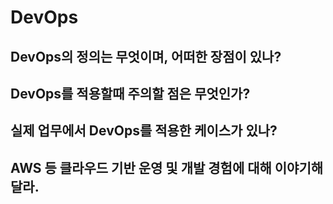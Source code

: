 # DevOps

## DevOps의 정의는 무엇이며, 어떠한 장점이 있나?

## DevOps를 적용할때 주의할 점은 무엇인가?

## 실제 업무에서 DevOps를 적용한 케이스가 있나?

## AWS 등 클라우드 기반 운영 및 개발 경험에 대해 이야기해달라.
 

